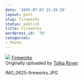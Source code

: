 ```yaml
---
date: '2005-07-03 21:38:26'
layout: post
slug: fireworks
status: publish
title: Fireworks
wordpress_id: '74'
categories:
- Photo
---
```


[![](http://photos18.flickr.com/23435226_b64f297be8_m.jpg)](http://www.flickr.com/photos/eob/23435226/) 
   [Fireworks](http://www.flickr.com/photos/eob/23435226/)  
  Originally uploaded by [Tolka Rover](http://www.flickr.com/people/eob/). 

IMG_0625-fireworks.JPG  

